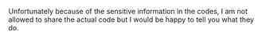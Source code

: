 Unfortunately because of the sensitive information in the codes, I am not allowed to share the actual code but I would be happy to tell you what they do.
